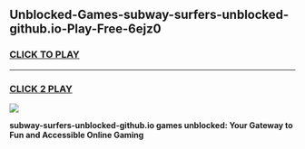 
## Unblocked-Games-subway-surfers-unblocked-github.io-Play-Free-6ejz0
<h3>
<a href="https://premium76.site?title=subway-surfers-unblocked-github.io&ref=20M">CLICK TO PLAY</a></h3>
<hr>

<h3>
<a href="https://premium76.site?title=subway-surfers-unblocked-github.io&ref=20M">CLICK 2 PLAY</a>
  
</h3>

<a href="https://premium76.site?title=subway-surfers-unblocked-github.io&ref=19M"><img src="https://clearcache.store/games.png"></a>


**subway-surfers-unblocked-github.io games unblocked: Your Gateway to Fun and Accessible Online Gaming**
